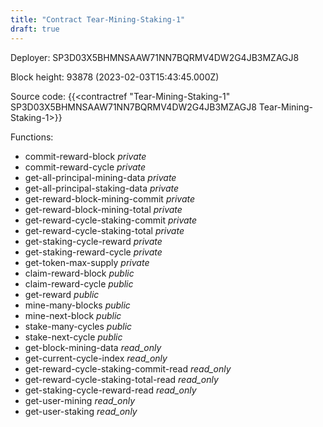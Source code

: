 ```yaml
---
title: "Contract Tear-Mining-Staking-1"
draft: true
---
```

Deployer: SP3D03X5BHMNSAAW71NN7BQRMV4DW2G4JB3MZAGJ8


 



Block height: 93878 (2023-02-03T15:43:45.000Z)

Source code: {{<contractref "Tear-Mining-Staking-1" SP3D03X5BHMNSAAW71NN7BQRMV4DW2G4JB3MZAGJ8 Tear-Mining-Staking-1>}}

Functions:

* commit-reward-block _private_
* commit-reward-cycle _private_
* get-all-principal-mining-data _private_
* get-all-principal-staking-data _private_
* get-reward-block-mining-commit _private_
* get-reward-block-mining-total _private_
* get-reward-cycle-staking-commit _private_
* get-reward-cycle-staking-total _private_
* get-staking-cycle-reward _private_
* get-staking-reward-cycle _private_
* get-token-max-supply _private_
* claim-reward-block _public_
* claim-reward-cycle _public_
* get-reward _public_
* mine-many-blocks _public_
* mine-next-block _public_
* stake-many-cycles _public_
* stake-next-cycle _public_
* get-block-mining-data _read_only_
* get-current-cycle-index _read_only_
* get-reward-cycle-staking-commit-read _read_only_
* get-reward-cycle-staking-total-read _read_only_
* get-staking-cycle-reward-read _read_only_
* get-user-mining _read_only_
* get-user-staking _read_only_
